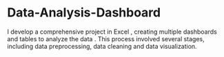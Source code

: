 # Data-Analysis-Dashboard
I develop a comprehensive project in Excel , creating multiple dashboards and tables to analyze the data . This process involved several stages, including data preprocessing, data cleaning and data visualization. 
